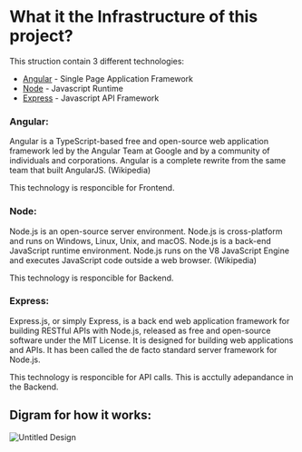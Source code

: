 # What it the Infrastructure of this project?

This struction contain 3 different technologies:


- [Angular](https://angular.io/) - Single Page Application Framework 
- [Node](https://nodejs.org) - Javascript Runtime
- [Express](https://expressjs.com/) - Javascript API Framework

### Angular:
Angular is a TypeScript-based free and open-source web application framework led by the Angular Team at Google and by a community of individuals and corporations. Angular is a complete rewrite from the same team that built AngularJS.
(Wikipedia)

This technology is responcible for Frontend.


### Node:
Node.js is an open-source server environment. Node.js is cross-platform and runs on Windows, Linux, Unix, and macOS. Node.js is a back-end JavaScript runtime environment. Node.js runs on the V8 JavaScript Engine and executes JavaScript code outside a web browser. 
(Wikipedia)

This technology is responcible for Backend.


### Express:
Express.js, or simply Express, is a back end web application framework for building RESTful APIs with Node.js, released as free and open-source software under the MIT License. It is designed for building web applications and APIs. It has been called the de facto standard server framework for Node.js.

This technology is responcible for API calls. This is acctully adepandance in the Backend.



## Digram for how it works:

![Untitled Design](https://user-images.githubusercontent.com/64021350/205179662-3103f6f5-82ab-4353-95b4-0a3966dc2c5e.png)


